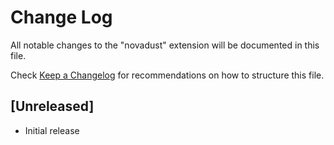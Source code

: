 # Change Log

All notable changes to the "novadust" extension will be documented in this file.

Check [Keep a Changelog](http://keepachangelog.com/) for recommendations on how to structure this file.

## [Unreleased]

- Initial release
